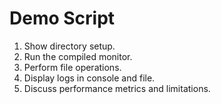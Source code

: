 # Demo Script

1. Show directory setup.
2. Run the compiled monitor.
3. Perform file operations.
4. Display logs in console and file.
5. Discuss performance metrics and limitations.